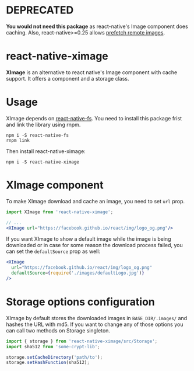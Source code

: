 # DEPRECATED
**You would not need this package** as react-native's Image component does caching. Also, react-native>=0.25 allows [prefetch remote images](https://github.com/facebook/react-native/commit/f7bcb3e98d489bb40ee8fd7dd69918521344f657).

# react-native-ximage
**XImage** is an alternative to react native's Image component with cache support. It offers a component and a storage class.

# Usage
XImage depends on [react-native-fs](https://github.com/johanneslumpe/react-native-fs). You need to install this package frist and link the library using rnpm.

```
npm i -S react-native-fs
rnpm link
```

Then install react-native-ximage:
```
npm i -S react-native-ximage
```

# XImage component
To make XImage download and cache an image, you need to set `url` prop.

```jsx
import XImage from 'react-native-ximage';

// ...
<XImage url="https://facebook.github.io/react/img/logo_og.png"/>
```

If you want XImage to show a default image while the image is being downloaded or in case for some reason the download process failed, you can set the `defaultSource` prop as well:


```jsx
<XImage
  url="https://facebook.github.io/react/img/logo_og.png"
  defaultSource={require('./images/defaultLogo.jpg')}
/>
```

# Storage options configuration
XImage by default stores the downloaded images in `BASE_DIR/.images/` and hashes the URL with md5. If you want to change any of those options you can call two methods on Storage singleton.

```js
import { storage } from 'react-native-ximage/src/Storage';
import sha512 from 'some-crypt-lib';

storage.setCacheDirectory('path/to');
storage.setHashFunction(sha512);
```
